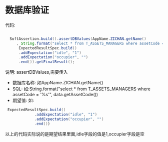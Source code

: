 # 数据库验证

代码:

```java

  SoftAssertion.build().assertDBValues(AppName.ZICHAN.getName()
     , String.format("select * from T_ASSETS_MANAGERS where assetCode = '%s'", data.getAssetCode()),
      ExpectedResultSpec.build()
      .addExpectation("idle", "1")
      .addExpectation("occupier", "")
      .end()).getFinalResult();
```

说明:
assertDBValues,需要传入

- 数据库名称: 如AppName.ZICHAN.getName()
- SQL: 如:String.format("select * from T_ASSETS_MANAGERS where assetCode = '%s'", data.getAssetCode())
- 期望值: 
 如: 
```java 
 ExpectedResultSpec.build()
             .addExpectation("idle", "1")
             .addExpectation("occupier", "")
             .end())
```
以上的代码实际说的是期望结果里面,idle字段的值是1,occupier字段是空
